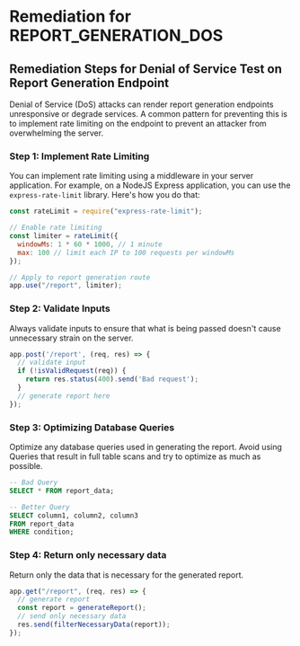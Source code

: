 # Remediation for REPORT_GENERATION_DOS

## Remediation Steps for Denial of Service Test on Report Generation Endpoint
Denial of Service (DoS) attacks can render report generation endpoints unresponsive or degrade services. A common pattern for preventing this is to implement rate limiting on the endpoint to prevent an attacker from overwhelming the server.

### Step 1: Implement Rate Limiting

You can implement rate limiting using a middleware in your server application. For example, on a NodeJS Express application, you can use the `express-rate-limit` library. Here's how you do that:

```javascript
const rateLimit = require("express-rate-limit");

// Enable rate limiting
const limiter = rateLimit({
  windowMs: 1 * 60 * 1000, // 1 minute
  max: 100 // limit each IP to 100 requests per windowMs
});

// Apply to report generation route
app.use("/report", limiter);
```

### Step 2: Validate Inputs

Always validate inputs to ensure that what is being passed doesn't cause unnecessary strain on the server.

```javascript
app.post('/report', (req, res) => {
  // validate input
  if (!isValidRequest(req)) {
    return res.status(400).send('Bad request');
  }
  // generate report here
});
```

### Step 3: Optimizing Database Queries

Optimize any database queries used in generating the report. Avoid using Queries that result in full table scans and try to optimize as much as possible.

```sql
-- Bad Query
SELECT * FROM report_data;

-- Better Query
SELECT column1, column2, column3
FROM report_data
WHERE condition;
```

### Step 4: Return only necessary data

Return only the data that is necessary for the generated report.

```javascript
app.get("/report", (req, res) => {
  // generate report
  const report = generateReport();
  // send only necessary data
  res.send(filterNecessaryData(report));
});
```